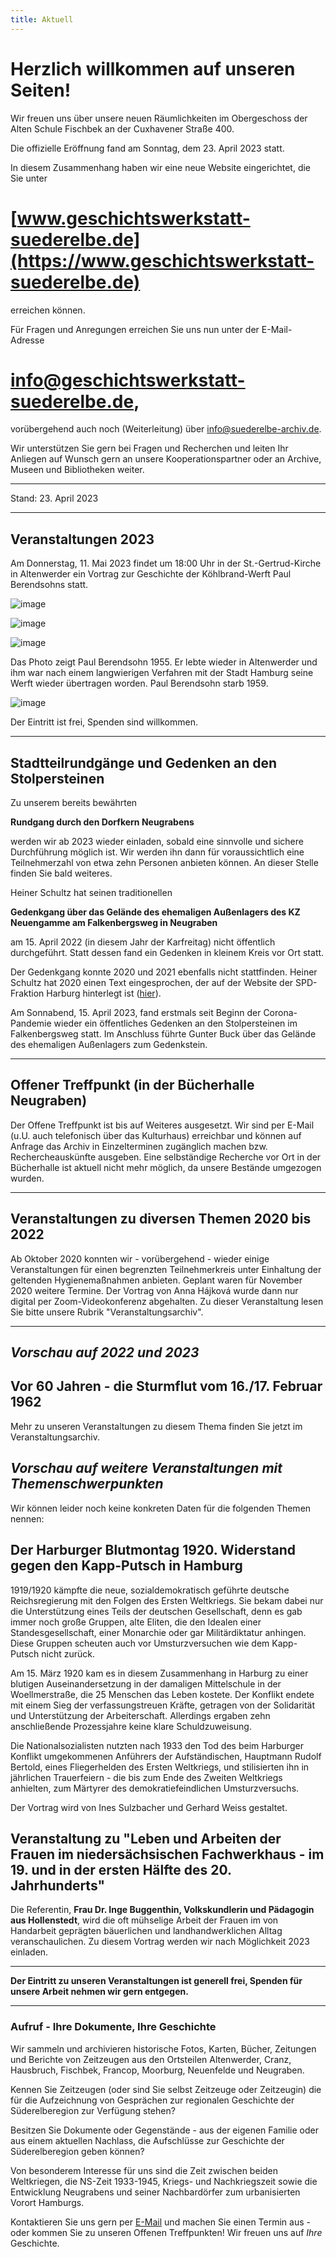 ```yaml
---
title: Aktuell
---
```


# Herzlich willkommen auf unseren Seiten! 

Wir freuen uns über unsere neuen Räumlichkeiten im Obergeschoss der Alten Schule Fischbek an der Cuxhavener Straße 400. 

Die offizielle Eröffnung fand am Sonntag, dem 23. April 2023 statt.

In diesem Zusammenhang haben wir eine neue Website eingerichtet, die Sie unter

# [www.geschichtswerkstatt-suederelbe.de](https://www.geschichtswerkstatt-suederelbe.de)

erreichen können.

Für Fragen und Anregungen erreichen Sie uns nun unter der E-Mail-Adresse

# [info@geschichtswerkstatt-suederelbe.de](mailto:info@geschichtswerkstatt-suederelbe.de),
vorübergehend auch noch (Weiterleitung) über [info@suederelbe-archiv.de](mailto:info@suederelbe-archiv.de). 
 
Wir unterstützen Sie gern bei Fragen und Recherchen und leiten Ihr Anliegen auf Wunsch gern an unsere Kooperationspartner oder an Archive, Museen und Bibliotheken weiter.

* * *



Stand: 23. April 2023


* * *


## **Veranstaltungen 2023**

Am Donnerstag, 11. Mai 2023 findet um 18:00 Uhr in der St.-Gertrud-Kirche in Altenwerder ein Vortrag zur Geschichte der Köhlbrand-Werft Paul Berendsohns statt. 

![image](https://user-images.githubusercontent.com/31505945/224285268-df5a1001-8bbe-4afc-a79a-bca918a380d1.png)

![image](https://user-images.githubusercontent.com/31505945/224285468-0e2bbb50-6bbf-406d-a12b-817bac2d730a.png)



![image](https://user-images.githubusercontent.com/31505945/224283154-5d76e8d6-c817-44fe-9015-b2dcdee28af1.png)


Das Photo zeigt Paul Berendsohn 1955. Er lebte wieder in Altenwerder und ihm war nach einem langwierigen Verfahren mit der Stadt Hamburg seine Werft wieder übertragen worden. Paul Berendsohn starb 1959.

![image](https://user-images.githubusercontent.com/31505945/224282652-ebc1c62a-f823-4f36-ad08-a43698d10b97.png)


Der Eintritt ist frei, Spenden sind willkommen.


* * *


## Stadtteilrundgänge und Gedenken an den Stolpersteinen


Zu unserem bereits bewährten 

**Rundgang durch den Dorfkern Neugrabens**

werden wir ab 2023 wieder einladen, sobald eine sinnvolle und sichere Durchführung möglich ist.
Wir werden ihn dann für voraussichtlich eine Teilnehmerzahl von etwa zehn Personen anbieten können.
An dieser Stelle finden Sie bald weiteres.


Heiner Schultz hat seinen traditionellen

**Gedenkgang über das Gelände des ehemaligen Außenlagers des KZ Neuengamme am Falkenbergsweg in Neugraben**

am 15. April 2022 (in diesem Jahr der Karfreitag) nicht öffentlich durchgeführt. Statt dessen fand ein Gedenken in kleinem Kreis vor Ort statt.

Der Gedenkgang konnte 2020 und 2021 ebenfalls nicht stattfinden. Heiner Schultz hat 2020 einen Text eingesprochen, der auf der Website der SPD-Fraktion Harburg hinterlegt ist ([hier](http://stage.spd-fraktion-harburg.de/2020/04/15/das-kz-vor-der-haustuer-gedenken-an-die-befreiung-15-april-2020/)).

Am Sonnabend, 15. April 2023, fand erstmals seit Beginn der Corona-Pandemie wieder ein öffentliches Gedenken an den Stolpersteinen im Falkenbergsweg statt.
Im Anschluss führte Gunter Buck über das Gelände des ehemaligen Außenlagers zum Gedenkstein.


* * *


## Offener Treffpunkt (in der Bücherhalle Neugraben)

Der Offene Treffpunkt ist bis auf Weiteres ausgesetzt. Wir sind per E-Mail (u.U. auch telefonisch über das Kulturhaus) erreichbar und können auf Anfrage das Archiv in Einzelterminen zugänglich machen bzw. Rechercheauskünfte ausgeben. Eine selbständige Recherche vor Ort in der Bücherhalle ist aktuell nicht mehr möglich, da unsere Bestände umgezogen wurden.

* * *

## **Veranstaltungen zu diversen Themen 2020 bis 2022**

Ab Oktober 2020 konnten wir - vorübergehend - wieder einige Veranstaltungen für einen begrenzten Teilnehmerkreis unter Einhaltung der geltenden Hygienemaßnahmen anbieten. Geplant waren für November 2020 weitere Termine. Der Vortrag von Anna Hájková wurde dann nur digital per Zoom-Videokonferenz abgehalten. Zu dieser Veranstaltung lesen Sie bitte unsere Rubrik "Veranstaltungsarchiv".


******      ******      ******      ******      ******      ******      ******      ******      ******      ******      ******      


## *Vorschau auf 2022 und 2023*

 
## **Vor 60 Jahren - die Sturmflut vom 16./17. Februar 1962**
Mehr zu unseren Veranstaltungen zu diesem Thema finden Sie jetzt im Veranstaltungsarchiv.


## *Vorschau auf weitere Veranstaltungen mit Themenschwerpunkten*

Wir können leider noch keine konkreten Daten für die folgenden Themen nennen:

## **Der Harburger Blutmontag 1920. Widerstand gegen den Kapp-Putsch in Hamburg**
1919/1920 kämpfte die neue, sozialdemokratisch geführte deutsche Reichsregierung mit den Folgen des Ersten Weltkriegs. Sie bekam dabei nur die Unterstützung eines Teils der deutschen Gesellschaft, denn es gab immer noch große Gruppen, alte Eliten, die den Idealen einer Standesgesellschaft, einer Monarchie oder gar Militärdiktatur anhingen. Diese Gruppen scheuten auch vor Umsturzversuchen wie dem Kapp-Putsch nicht zurück.

Am 15. März 1920 kam es in diesem Zusammenhang in Harburg zu einer blutigen Auseinandersetzung in der damaligen Mittelschule in der Woellmerstraße, die 25 Menschen das Leben kostete. Der Konflikt endete mit einem Sieg der verfassungstreuen Kräfte, getragen von der Solidarität und Unterstützung der Arbeiterschaft. Allerdings ergaben zehn anschließende Prozessjahre keine klare Schuldzuweisung.

Die Nationalsozialisten nutzten nach 1933 den Tod des beim Harburger Konflikt umgekommenen Anführers der Aufständischen, Hauptmann Rudolf Bertold, eines Fliegerhelden des Ersten Weltkriegs, und stilisierten ihn in jährlichen Trauerfeiern - die bis zum Ende des Zweiten Weltkriegs anhielten, zum Märtyrer des demokratiefeindlichen Umsturzversuchs.

Der Vortrag wird von Ines Sulzbacher und Gerhard Weiss gestaltet. 



## Veranstaltung zu "Leben und Arbeiten der Frauen im niedersächsischen Fachwerkhaus - im 19. und in der ersten Hälfte des 20. Jahrhunderts"
Die Referentin, **Frau Dr. Inge Buggenthin, Volkskundlerin und Pädagogin aus Hollenstedt**, wird die oft mühselige Arbeit der Frauen im von Handarbeit geprägten bäuerlichen und landhandwerklichen Alltag veranschaulichen. 
Zu diesem Vortrag werden wir nach Möglichkeit 2023 einladen.



* * *

**Der Eintritt zu unseren Veranstaltungen ist generell frei, Spenden für unsere Arbeit nehmen wir gern entgegen.**

* * *

### Aufruf - Ihre Dokumente, Ihre Geschichte

Wir sammeln und archivieren historische Fotos, Karten, Bücher, Zeitungen
und Berichte von Zeitzeugen aus den Ortsteilen Altenwerder, Cranz,
Hausbruch, Fischbek, Francop, Moorburg, Neuenfelde und Neugraben.

Kennen Sie Zeitzeugen (oder sind Sie selbst Zeitzeuge oder Zeitzeugin) die für die
Aufzeichnung von Gesprächen zur regionalen Geschichte der Süderelberegion zur Verfügung 
stehen?

Besitzen Sie Dokumente oder Gegenstände - aus der eigenen Familie oder aus
einem aktuellen Nachlass, die Aufschlüsse zur Geschichte der Süderelberegion
geben können?

Von besonderem Interesse für uns sind die Zeit zwischen beiden
Weltkriegen, die NS-Zeit 1933-1945, Kriegs- und Nachkriegszeit sowie die
Entwicklung Neugrabens und seiner Nachbardörfer zum urbanisierten Vorort Hamburgs.

Kontaktieren Sie uns gern per [E-Mail](mailto:info@suederelbe-archiv.de)
und machen Sie einen Termin aus - oder kommen Sie zu unseren Offenen
Treffpunkten! Wir freuen uns auf *Ihre* Geschichte.

